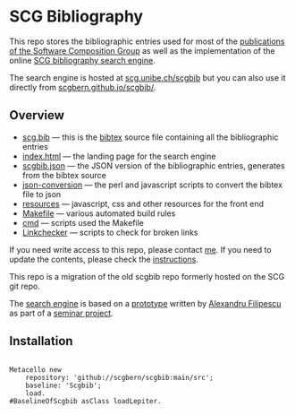 # SCG Bibliography

This repo stores the bibliographic entries used for most of the [publications of the Software Composition Group](http://scg.unibe.ch/publications) as well as the implementation of the online [SCG bibliography search engine](http://scg.unibe.ch/scgbib).

The search engine is hosted at [scg.unibe.ch/scgbib](http://scg.unibe.ch/scgbib)
but you can also use it directly from [scgbern.github.io/scgbib/](https://scgbern.github.io/scgbib/).

## Overview

- [scg.bib](scg.bib) — this is the [bibtex](https://en.wikipedia.org/wiki/BibTeX) source file containing all the bibliographic entries
- [index.html](index.html) — the landing page for the search engine
- [scgbib.json](scgbib.json) — the JSON version of the bibliographic entries, generates from the bibtex source
- [json-conversion](json-conversion) — the perl and javascript scripts to convert the bibtex file to json
- [resources](resources) — javascript, css and other resources for the front end
- [Makefile](Makefile) — various automated build rules
- [cmd](cmd) — scripts used the Makefile
- [Linkchecker](Linkchecker) — scripts to check for broken links

If you need write access to this repo, please contact [me](https://github.com/onierstrasz).
If you need to update the contents, please check the [instructions](archive/INSTRUCTIONS.md).

This repo is a migration of the old scgbib repo formerly hosted on the SCG git repo.

The [search engine](http://scg.unibe.ch/scgbib) is based on a [prototype](https://github.com/AlexandruFilipescu/Citation-Search-Engine) written by
[Alexandru Filipescu](https://github.com/AlexandruFilipescu) as part of a [seminar project](http://scg.unibe.ch/wiki/projects/mastersbachelorsprojects/Implementing-a-citation-search-engine-in-JavaScript).
## Installation```Metacello new	repository: 'github://scgbern/scgbib:main/src';	baseline: 'Scgbib';	load.#BaselineOfScgbib asClass loadLepiter.```